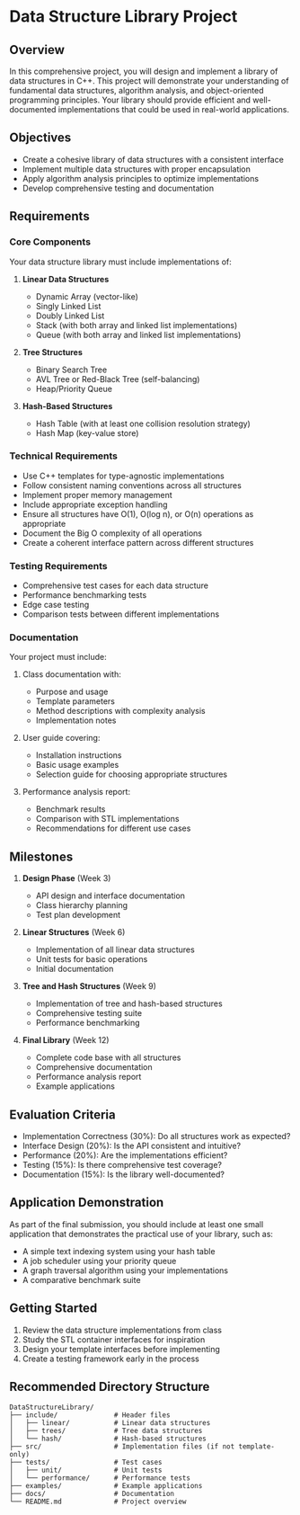 # Data Structure Library Project

## Overview
In this comprehensive project, you will design and implement a library of data structures in C++. This project will demonstrate your understanding of fundamental data structures, algorithm analysis, and object-oriented programming principles. Your library should provide efficient and well-documented implementations that could be used in real-world applications.

## Objectives
- Create a cohesive library of data structures with a consistent interface
- Implement multiple data structures with proper encapsulation
- Apply algorithm analysis principles to optimize implementations
- Develop comprehensive testing and documentation

## Requirements

### Core Components
Your data structure library must include implementations of:

1. **Linear Data Structures**
   - Dynamic Array (vector-like)
   - Singly Linked List
   - Doubly Linked List
   - Stack (with both array and linked list implementations)
   - Queue (with both array and linked list implementations)

2. **Tree Structures**
   - Binary Search Tree
   - AVL Tree or Red-Black Tree (self-balancing)
   - Heap/Priority Queue

3. **Hash-Based Structures**
   - Hash Table (with at least one collision resolution strategy)
   - Hash Map (key-value store)

### Technical Requirements
- Use C++ templates for type-agnostic implementations
- Follow consistent naming conventions across all structures
- Implement proper memory management
- Include appropriate exception handling
- Ensure all structures have O(1), O(log n), or O(n) operations as appropriate
- Document the Big O complexity of all operations
- Create a coherent interface pattern across different structures

### Testing Requirements
- Comprehensive test cases for each data structure
- Performance benchmarking tests
- Edge case testing
- Comparison tests between different implementations

### Documentation
Your project must include:
1. Class documentation with:
   - Purpose and usage
   - Template parameters
   - Method descriptions with complexity analysis
   - Implementation notes
   
2. User guide covering:
   - Installation instructions
   - Basic usage examples
   - Selection guide for choosing appropriate structures
   
3. Performance analysis report:
   - Benchmark results
   - Comparison with STL implementations
   - Recommendations for different use cases

## Milestones
1. **Design Phase** (Week 3)
   - API design and interface documentation
   - Class hierarchy planning
   - Test plan development

2. **Linear Structures** (Week 6)
   - Implementation of all linear data structures
   - Unit tests for basic operations
   - Initial documentation

3. **Tree and Hash Structures** (Week 9)
   - Implementation of tree and hash-based structures
   - Comprehensive testing suite
   - Performance benchmarking

4. **Final Library** (Week 12)
   - Complete code base with all structures
   - Comprehensive documentation
   - Performance analysis report
   - Example applications

## Evaluation Criteria
- Implementation Correctness (30%): Do all structures work as expected?
- Interface Design (20%): Is the API consistent and intuitive?
- Performance (20%): Are the implementations efficient?
- Testing (15%): Is there comprehensive test coverage?
- Documentation (15%): Is the library well-documented?

## Application Demonstration
As part of the final submission, you should include at least one small application that demonstrates the practical use of your library, such as:
- A simple text indexing system using your hash table
- A job scheduler using your priority queue
- A graph traversal algorithm using your implementations
- A comparative benchmark suite

## Getting Started
1. Review the data structure implementations from class
2. Study the STL container interfaces for inspiration
3. Design your template interfaces before implementing
4. Create a testing framework early in the process

## Recommended Directory Structure
```
DataStructureLibrary/
├── include/              # Header files
│   ├── linear/           # Linear data structures
│   ├── trees/            # Tree data structures
│   └── hash/             # Hash-based structures
├── src/                  # Implementation files (if not template-only)
├── tests/                # Test cases
│   ├── unit/             # Unit tests
│   └── performance/      # Performance tests
├── examples/             # Example applications
├── docs/                 # Documentation
└── README.md             # Project overview
```